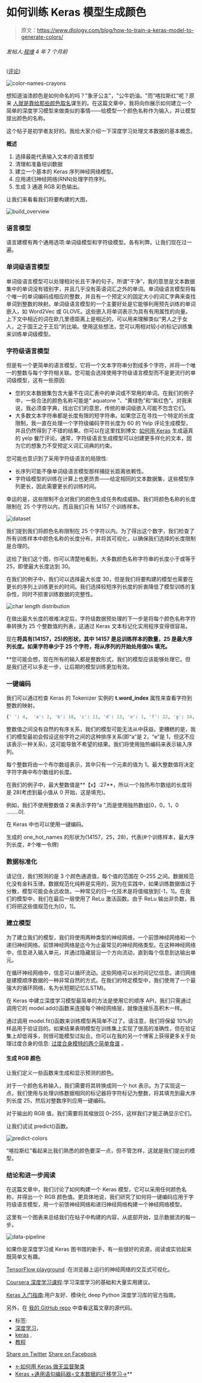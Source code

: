 # 如何训练 Keras 模型生成颜色

> 原文：<https://www.dlology.com/blog/how-to-train-a-keras-model-to-generate-colors/>

###### 发帖人:[程维](/blog/author/Chengwei/) 4 年 7 个月前

([评论](/blog/how-to-train-a-keras-model-to-generate-colors/#disqus_thread))

![color-names-crayons](img/cee6b1238162123f1dfdba2b3213a1c2.png)

想知道油漆颜色是如何命名的吗？"象牙公主"，"公牛奶油。"而“喀拉斯红”呢？原来 [人就是靠给那些颜色取名](https://www.reddit.com/r/IAmA/comments/3tyt69/we_create_the_names_of_paint_colors_for_a_living/)谋生的。在这篇文章中，我将向你展示如何建立一个简单的深度学习模型来做类似的事情——给模型一个颜色名称作为输入，并让模型提出颜色的名称。

这个帖子是初学者友好的。我给大家介绍一下深度学习处理文本数据的基本概念。

**概述**

1.  选择最能代表输入文本的语言模型
2.  清理和准备培训数据
3.  建立一个基本的 Keras 序列神经网络模型。
4.  应用递归神经网络(RNN)处理字符序列。
5.  生成 3 通道 RGB 彩色输出。

让我们来看看我们将要构建的大图，

![build_overview](img/304ef6a547f452e0a9076afb034e9e6d.png)

### 语言模型

语言建模有两个通用选项:单词级模型和字符级模型。各有利弊。让我们现在过一遍。

### 单词级语言模型

单词级语言模型可以处理相对长且干净的句子。所谓“干净”，我的意思是文本数据集中的单词没有错别字，并且几乎没有英语词汇之外的单词。单词级语言模型将每个唯一的单词编码成相应的整数，并且有一个预定义的固定大小的词汇字典来查找单词到整数的映射。单词级语言模型的一个主要好处是它能够利用预先训练的单词嵌入，如 Word2Vec 或 GLOVE。这些嵌入将单词表示为具有有用属性的向量。上下文中相近的词在欧几里德距离上是相近的，可以用来理解类似“男人之于女人，<g class="gr_ gr_183 gr-alert gr_spell gr_inline_cards gr_run_anim ContextualSpelling ins-del" id="183" data-gr-id="183">之于国王</g>之于王后”的比喻。使用这些想法，您可以用相对较小的标记训练集来训练单词级模型。

### 字符级语言模型

但是有一个更简单的语言模型，它将一个文本字符串分割成多个字符，并将一个唯一的整数与每个字符相关联。您可能会选择使用字符级语言模型而不是更流行的单词级模型，这有一些原因:

*   您的文本数据集包含大量不在词汇表中的单词或不常用的单词。在我们的例子中，一些合法的颜色名称可能是“ <g class="gr_ gr_172 gr-alert gr_spell gr_inline_cards gr_run_anim ContextualSpelling ins-del multiReplace" id="172" data-gr-id="172">aquatone</g> ”、“黄绿色”和“紫红色”。对我来说，我必须查字典，找出它们的意思，传统的单词级嵌入可能不包含它们。
*   大多数文本字符串都是长度有限的短字符串。如果您正在寻找一个特定的长度限制，我一直在处理一个字符级编码字符长度为 60 的 Yelp 评论生成模型，并且仍然得到了不错的结果。你可以在这里找到博文:  [如何用 Keras](https://www.dlology.com/blog/how-to-generate-realistic-yelp-restaurant-reviews-with-keras/) 生成逼真的 yelp 餐厅评论。通常，字符级语言生成模型可以创建更多样化的文本，因为它的<g class="gr_ gr_180 gr-alert gr_spell gr_inline_cards gr_run_anim ContextualSpelling" id="180" data-gr-id="180">想象力</g>不受预定义词汇词典的约束。

您可能也意识到了采用字符级语言的局限性:

*   长序列可能不像单词级语言模型那样捕捉长距离依赖性。
*   字符级模型的训练在计算上也更昂贵——给定相同的文本数据集，这些模型序列更长，因此需要更长的训练时间。

幸运的是，这些限制不会对我们的颜色生成任务构成威胁。我们将颜色名称的长度限制在 25 个字符以内，而且我们只有 14157 个训练样本。

![dataset](img/510cca91a2968157211bc0cdbb845e4a.png)

我们提到我们将颜色名称限制在 25 个字符以内。为了得出这个数字，我们检查了所有训练样本中颜色名称的长度分布，并将其可视化，以确保我们选择的长度限制是合理的。

这给了我们这个图，你可以清楚地看到，大多数颜色名称字符串的长度小于或等于 25，即使最大长度达到 30。

在我们的例子中，我们可以选择最大长度 30，但是我们将要构建的模型也需要在更长的序列上训练更长的时间。我们选择较短序列长度的折衷降低了模型训练的复杂性，同时不损害训练数据的完整性。

![char length distribution](img/f4162be1c8b51ca9ec7688a3d7f6a0df.png)

在做出最大长度的艰难决定后，字符级数据预处理的下一步是将每个颜色名称字符串转换为 25 个整数值的列表，这通过 Keras 文本标记化实用程序变得很容易。

现在**将具有(14157，25)的形状，其中 14157 是总训练样本的数量，25 是最大序列长度。如果字符串少于 25 个字符，将从序列的开始处用值<g class="gr_ gr_167 gr-alert gr_gramm gr_inline_cards gr_run_anim Grammar only-ins replaceWithoutSep" id="167" data-gr-id="167">0s 填充。</g>**

 **您可能会想，现在所有的输入都是整数形式，我们的模型应该能够处理它。但是我们还可以多走一步，让后期的模型训练更加有效。

### 一键编码

我们可以通过检查 Keras 的 Tokenizer 实例的  **t.word_index** 属性来查看字符到整数的映射。

```py
{' ': 4,  'a': 2, 'b': 18, 'c': 11, 'd': 13, 'e': 1, 'f': 22, 'g': 14, 'h': 16, 'i': 5, 'j': 26, 'k': 21, 'l': 7, 'm': 17, 'n': 6, 'o': 8, 'p': 15, 'q': 25, 'r': 3, 's': 10, 't': 9,'u': 12, 'v': 23, 'w': 20, 'x': 27, 'y': 19, 'z': 24}
```

整数值之间没有自然的有序关系，我们的模型可能无法从中获益。更糟糕的是，我们的模型最初会假设这些字符之间的这种排序关系(即“a”是 2，“e”是 1，但这不应该表示一种关系)，这可能导致不希望的结果。我们将使用独热编码来表示输入序列。

每个整数将由一个布尔数组表示，其中只有一个元素的值为 1。最大整数值将决定字符字典中布尔数组的长度。

在我们的例子中，最大整数值是**【x】:27**，所以一个独热布尔数组的长度将是 28(考虑到最小值从 0 开始，这是填充)。

例如，我们不使用整数值 2 来表示字符“a ”,而是使用独热数组[0，0，1，0 ……..0].

在 Keras 中也可以使用一键编码。

生成的 one_hot_names 的形状为(14157，25，28)，代表(#个训练样本，最大序列长度，#个唯一令牌)

### 数据标准化

请记住，我们预测的是 3 个颜色通道值，每个值的范围在 0–255 之间。数据规范化没有金科玉律。数据规范化纯粹是实用的，因为在实践中，如果训练数据值过于分散，模型可能会永远收敛。一种常见的归一化技术是将值缩放到[-1，1]。在我们的<g class="gr_ gr_198 gr-alert gr_gramm gr_inline_cards gr_run_anim Punctuation only-ins replaceWithoutSep" id="198" data-gr-id="198">模型</g>中，我们在最后一层使用了 ReLu 激活函数。由于 ReLu 输出非负数，我们将把这些值规范化为[0，1]。

### 建立模型

为了建立我们的模型，我们将使用两种类型的神经网络，一个<g class="gr_ gr_186 gr-alert gr_spell gr_inline_cards gr_run_anim ContextualSpelling ins-del multiReplace" id="186" data-gr-id="186">前馈</g>神经网络和一个递归神经网络。<g class="gr_ gr_187 gr-alert gr_spell gr_inline_cards gr_run_anim ContextualSpelling ins-del multiReplace" id="187" data-gr-id="187">前馈</g>神经网络是迄今为止最常见的神经网络类型。在这种神经网络中，信息进入输入单元，并通过隐藏层沿一个方向流动，直到每个信息到达输出单元。

在循环神经网络中，信息可以循环流动。这些网络可以长时间记忆信息。递归网络是建模顺序数据的一种非常自然的方式。在我们的特定模型中，我们使用了一个最强大的循环网络，名为长短期记忆(LSTM)。

在 Keras 中建立深度学习模型最简单的方法是使用它的顺序 API，我们只需通过调用它的 model.add()函数来连接每个神经网络层，就像连接乐高积木一样。

通过调用 model.fit()函数来训练模型再简单不过了。请注意，我们将保留 10%的样品用于验证目的。如果结果表明模型在训练集上实现了很高的准确性，但在验证集上却低得多，则很可能模型过拟合。你可以在我的另一个博客上获得更多关于处理过度合身的信息: [过度合身模特的两个简单食谱](https://www.dlology.com/blog/two-simple-recipes-for-over-fitted-model/) 。

#### 生成 RGB 颜色

让我们定义一些函数来生成和显示预测的颜色。

对于一个颜色名称输入，我们需要将其转换成同一个 hot 表示。为了实现这一点，我们使用与处理训练数据相同的标记器将字符标记为整数，将其填充到最大序列长度 25，然后对整数序列应用一键编码。

对于输出的 RGB 值，我们需要将其缩放回 0–255，这样我们才能正确显示它们。

让我们试试 predict()函数。

![predict-colors](img/23f1c50a603cc0a9915d605707eb24a4.png)

“喀拉斯红”看起来比我们熟悉的颜色要深一点，但不管怎样，这就是我们提出的模型。

### 结论和进一步阅读

在这篇文章中，我们讨论了如何构建一个 Keras 模型，它可以采用任何颜色名称，并得出一个 RGB 颜色值。更具体地说，我们研究了如何将一键编码应用于字符级语言模型，用一个<g class="gr_ gr_149 gr-alert gr_spell gr_inline_cards gr_run_anim ContextualSpelling ins-del multiReplace" id="149" data-gr-id="149">前馈</g>神经网络和递归神经网络构建一个神经网络模型。

这里有一个图表来总结我们在帖子中构建的内容，从底部开始，显示数据流的每一步。

![data-pipeline](img/db211651350abfd7fc47411362fc3948.png)

如果你是深度学习或 Keras 图书馆的新手，有一些很好的资源，阅读或实验起来既简单又有趣。

[TensorFlow playground](http://playground.tensorflow.org/) :在浏览器上运行的神经网络的交互式可视化。

[Coursera 深度学习课程](https://www.coursera.org/learn/neural-networks-deep-learning):学习深度学习的基础和大量实用建议。

[Keras 入门指南](https://keras.io/getting-started/sequential-model-guide/):用户友好、模块化 deep Python 深度学习库的官方指南。

另外，在  [我的 GitHub repo](https://github.com/Tony607/Keras-Colors) 中查看这篇文章的源代码。

*   标签:
*   [深度学习](/blog/tag/deep-learning/)，
*   [keras](/blog/tag/keras/) ,
*   [教程](/blog/tag/tutorial/)

[Share on Twitter](https://twitter.com/intent/tweet?url=https%3A//www.dlology.com/blog/how-to-train-a-keras-model-to-generate-colors/&text=How%20to%20train%20a%20Keras%20model%20to%20generate%20colors) [Share on Facebook](https://www.facebook.com/sharer/sharer.php?u=https://www.dlology.com/blog/how-to-train-a-keras-model-to-generate-colors/)

*   [←如何用 Keras 做无监督聚类](/blog/how-to-do-unsupervised-clustering-with-keras/)
*   [Keras +通用语句编码器=文本数据的迁移学习→](/blog/keras-meets-universal-sentence-encoder-transfer-learning-for-text-data/)**